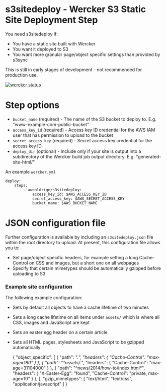 # s3sitedeploy - Wercker S3 Static Site Deployment Step
You need s3sitedeploy if:

* You have a static site built with Wercker
* You want it deployed to S3
* You want more granular page/object specific settings than provided by s3sync

This is still in early stages of development - not recommended for production use.

[![wercker status](https://app.wercker.com/status/37c8b18803f5556d6b9434c49d9a0aee/m/master "wercker status")](https://app.wercker.com/project/bykey/37c8b18803f5556d6b9434c49d9a0aee)

# Step options

 * `bucket_name` (required) - The name of the S3 bucket to deploy to. E.g. "www-example-com-public-bucket"
 * `access_key_id` (required) - Access key ID credential for the AWS IAM user that  has permission to upload to the bucket
 * `secret_access_key` (required) - Secret access key credential for the access key ID
 * `deploy_dir` (optional) - Include only if your site is output into a subdirectory of the Wercker build job output directory. E.g. "generated-site-html/"

An example `wercker.yml`

    deploy:
        steps:
            - awooldrige/s3sitedeploy:
                access_key_id: $AWS_ACCESS_KEY_ID
                secret_access_key: $AWS_SECRET_ACCESS_KEY
                bucket_name: $AWS_BUCKET_NAME


# JSON configuration file
Further configuration is available by including an `s3sitedeploy.json` file within the root directory to upload. At present, this configuration file allows you to:

 * Set page/object specific headers, for example setting a long Cache-Control on CSS and images, but a short one on all webpages
 * Specify that certain mimetypes should be automatically gzipped before uploading to S3


### Example site configuration
The following example configuration:

 * Sets by default all objects to have a cache lifetime of two minutes
 * Sets a long cache lifetime on all items under `assets/` which is where all CSS, images and JavaScript are kept
 * Sets an easter egg header on a certain article
 * Sets all HTML pages, stylesheets and JavaScript to be gzipped automatically

    {
        "object_specific": [
            {
                "path": ".*",
                "headers": { "Cache-Control": "max-age=180" }
            },
            {
                "path": "^assets/.*",
                "headers": { "Cache-Control": "max-age=31104000" }
            },
            {
                "path": "^news/2014/how-to/index\.html*",
                "headers": {
                    "X-Easter-Egg": "found",
                    "Cache-Control": "private, max-age=10"
                }
            },
        ],
        "gzip_mimetypes": [
            "text/html", "text/css", "application/javascript"
        ]
    }
